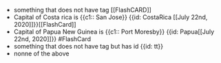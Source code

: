 - something that does not have tag [[FlashCARD]]
- Capital of Costa rica is {{c1:: San Jose}} {{id: CostaRica [[July 22nd, 2020]]}}[[FlashCard]]
- Capital of Papua New Guinea is {{c1:: Port Moresby}} {{id: Papua[[July 22nd, 2020]]}} #FlashCard
- something that does not have tag but has id {{id: tt}}
- nonne of the above
